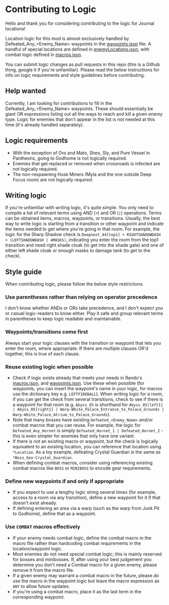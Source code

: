 # Contributing to Logic

Hello and thank you for considering contributing to the logic for Journal locations!

Location logic for this mod is almost exclusively handled by Defeated_Any_<Enemy_Name> waypoints in the
[waypoints.json](TheRealJournalRando/Resources/Logic/waypoints.json) file. A handful of special locations
are defined in [enemyLocations.json](TheRealJournalRando/Resources/Logic/enemyLocations.json), with combat
logic defined in [macros.json](TheRealJournalRando/Resources/Logic/macros.json).

You can submit logic changes as pull requests in this repo (this is a Github thing, google it if you're
unfamiliar). Please read the below instructions for info on logic requirements and style guidelines before
contributing.

## Help wanted

Currently, I am looking for contributions to fill in the Defeated_Any_<Enemy_Name> waypoints. These should
essentially be giant OR expressions listing out all the ways to reach and kill a given enemy type. Logic for
enemies that don't appear in the list is not needed at this time (it's already handled separately).

## Logic requirements

* With the exception of Oro and Mato, Sheo, Sly, and Pure Vessel in Pantheons, going to Godhome is not
  logically required.
* Enemies that get replaced or removed when crossroads is infected are not logically required.
* The non-respawning Husk Miners (Myla and the one outside Deep Focus room) are not logically required.

## Writing logic

If you're unfamiliar with writing logic, it's quite simple. You only need to compile a list of relevant terms
using AND (`+`) and OR (`|`) operations. Terms can be obtained items, macros, waypoints, or transitions.
Usually, the best way to write logic is starting from a transition or other waypoint and indicate the items
needed to get where you're going in that room. For example, the logic for the Sharp Shadow check is
`Deepnest_44[top1] + RIGHTSHADOWDASH + (LEFTSHADOWDASH | 4MASKS)`, indicating you enter the room from the top1
transition and need right shade cloak (to get into the shade gate) and one of either left shade cloak or enough
masks to damage tank (to get to the check).

## Style guide

When contributing logic, please follow the below style restrictions.

### Use parentheses rather than relying on operator precedence

I don't know whether ANDs or ORs take precedence, and I don't expect you or casual logic-readers to know either.
Play it safe and group relevant terms in parentheses to keep logic readable and maintainable.

### Waypoints/transitions come first

Always start your logic clauses with the transition or waypoint that lets you enter the room, where appropriate.
If there are multiple clauses OR'd together, this is true of each clause.

### Reuse existing logic when possible

* Check if logic exists already that meets your needs in Rando's [macros.json](https://github.com/homothetyhk/RandomizerMod/blob/master/RandomizerMod/Resources/Logic/macros.json),
  and [waypoints.json](https://github.com/homothetyhk/RandomizerMod/blob/master/RandomizerMod/Resources/Logic/waypoints.json).
  Use these when possible (for waypoints, you can insert the waypoint's name in your logic, for macros use the
  dictionary key e.g. `LEFTFIREBALL`). When writing logic for a room, if you can get the check from several
  transitions, check to see if there is a waypoint for that room (e.g. `Abyss_05` is shorthand for 
  `Abyss_05[left1] | Abyss_05[right1] | Warp-White_Palace_Entrance_to_Palace_Grounds | Warp-White_Palace_Atrium_to_Palace_Grounds`).
* Note that many bosses have existing `Defeated_<Enemy_Name>` and/or combat macros that you can reuse. For example,
  the logic for `Defeated_Any_Hornet` is simply `Defeated_Hornet_1 | Defeated_Hornet_2` - this is even simpler
  for enemies that only have one variant.
* If there is not an existing macro or waypoint, but the check is logically equivalent to an existing location,
  you can reference that location using `*Location`. As a toy example, defeating Crystal Guardian is the same
  as `*Boss_Geo-Crystal_Guardian`.
* When defining combat macros, consider using referencing existing combat macros like `BOSS` or `MINIBOSS` to
  encode gear requirements.

### Define new waypoints if and only if appropriate

* If you expect to use a lengthy logic string several times (for example, access to a room via any transition),
  define a new waypoint for it if that doesn't exist already.
* If defining entering an area via a warp (such as the warp from Junk Pit to Godhome), define that as a
  waypoint.

### Use `COMBAT` macros effectively

* If your enemy needs combat logic, define the combat macro in the macro file rather than hardcoding combat
  requirements in the location/waypoint logic.
* Most enemies do not need special combat logic; this is mainly reserved for bosses and minibosses. If, after
  using your best judgement you determine you don't need a Combat macro for a given enemy, please remove it from
  the macro file.
* If a given enemy may warrant a combat macro in the future, please *do* use the macro in the waypoint logic
  but leave the macro expression as `ANY` to allow future updates.
* If you're using a combat macro, place it as the last term in the corresponding waypoint.
